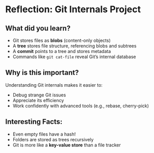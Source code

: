 # Reflection: Git Internals Project

## What did you learn?

- Git stores files as **blobs** (content-only objects)
- A **tree** stores file structure, referencing blobs and subtrees
- A **commit** points to a tree and stores metadata
- Commands like `git cat-file` reveal Git’s internal database

## Why is this important?

Understanding Git internals makes it easier to:
- Debug strange Git issues
- Appreciate its efficiency
- Work confidently with advanced tools (e.g., rebase, cherry-pick)

## Interesting Facts:

- Even empty files have a hash!
- Folders are stored as trees recursively
- Git is more like a **key-value store** than a file tracker
